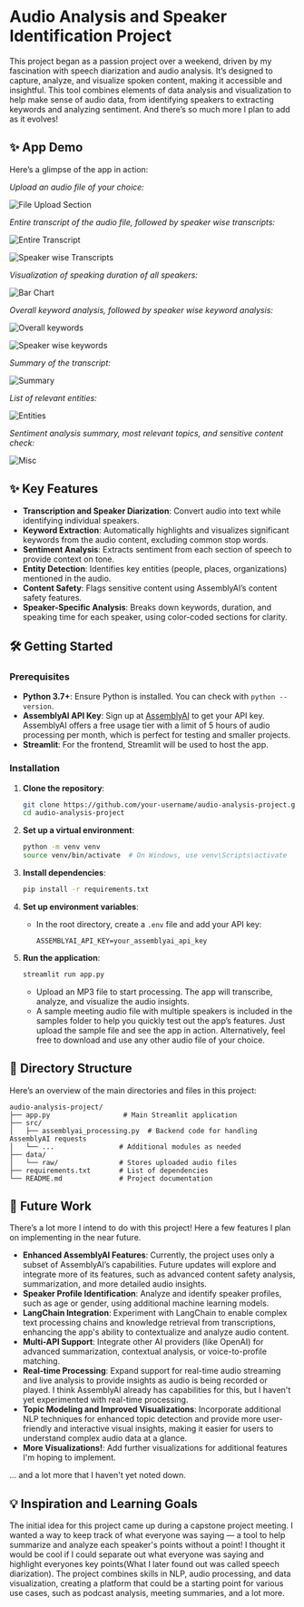 
# Audio Analysis and Speaker Identification Project

This project began as a passion project over a weekend, driven by my fascination with speech diarization and audio analysis. It’s designed to capture, analyze, and visualize spoken content, making it accessible and insightful. This tool combines elements of data analysis and visualization to help make sense of audio data, from identifying speakers to extracting keywords and analyzing sentiment. And there’s so much more I plan to add as it evolves!

## ✨ App Demo

Here’s a glimpse of the app in action:

*Upload an audio file of your choice:*

![File Upload Section](images/demo1.png)

*Entire transcript of the audio file, followed by speaker wise transcripts:*

![Entire Transcript](images/demo2.png)


![Speaker wise Transcripts](images/demo3.png)

*Visualization of speaking duration of all speakers:*

![Bar Chart](images/demo4.png)

*Overall keyword analysis, followed by speaker wise keyword analysis:*

![Overall keywords](images/demo5.png)

![Speaker wise keywords](images/demo6.png)

*Summary of the transcript:*

![Summary](images/demo7.png)

*List of relevant entities:*

![Entities](images/demo8.png)

*Sentiment analysis summary, most relevant topics, and sensitive content check:*

![Misc](images/demo9.png)

## ✨ Key Features

- **Transcription and Speaker Diarization**: Convert audio into text while identifying individual speakers.
- **Keyword Extraction**: Automatically highlights and visualizes significant keywords from the audio content, excluding common stop words.
- **Sentiment Analysis**: Extracts sentiment from each section of speech to provide context on tone.
- **Entity Detection**: Identifies key entities (people, places, organizations) mentioned in the audio.
- **Content Safety**: Flags sensitive content using AssemblyAI’s content safety features.
- **Speaker-Specific Analysis**: Breaks down keywords, duration, and speaking time for each speaker, using color-coded sections for clarity.

## 🛠️ Getting Started

### Prerequisites

- **Python 3.7+**: Ensure Python is installed. You can check with `python --version`.
- **AssemblyAI API Key**: Sign up at [AssemblyAI](https://www.assemblyai.com/) to get your API key. AssemblyAI offers a free usage tier with a limit of 5 hours of audio processing per month, which is perfect for testing and smaller projects.
- **Streamlit**: For the frontend, Streamlit will be used to host the app.

### Installation

1. **Clone the repository**:
   ```bash
   git clone https://github.com/your-username/audio-analysis-project.git
   cd audio-analysis-project
   ```

2. **Set up a virtual environment**:
   ```bash
   python -m venv venv
   source venv/bin/activate  # On Windows, use venv\Scripts\activate
   ```

3. **Install dependencies**:
   ```bash
   pip install -r requirements.txt
   ```

4. **Set up environment variables**:
   - In the root directory, create a `.env` file and add your API key:
     ```plaintext
     ASSEMBLYAI_API_KEY=your_assemblyai_api_key
     ```

5. **Run the application**:
   ```bash
   streamlit run app.py
   ```
   - Upload an MP3 file to start processing. The app will transcribe, analyze, and visualize the audio insights.
   - A sample meeting audio file with multiple speakers is included in the samples folder to help you quickly test out the app’s features. Just upload the sample file and see the app in action. Alternatively, feel free to download and use any other audio file of your choice.

## 📁 Directory Structure

Here’s an overview of the main directories and files in this project:

```plaintext
audio-analysis-project/
├── app.py                  # Main Streamlit application
├── src/
│   ├── assemblyai_processing.py  # Backend code for handling AssemblyAI requests
│   └── ...                # Additional modules as needed
├── data/
│   └── raw/               # Stores uploaded audio files
├── requirements.txt       # List of dependencies
└── README.md              # Project documentation
```

## 🚀 Future Work

There’s a lot more I intend to do with this project! Here a few features I plan on implementing in the near future.

- **Enhanced AssemblyAI Features**: Currently, the project uses only a subset of AssemblyAI’s capabilities. Future updates will explore and integrate more of its features, such as advanced content safety analysis, summarization, and more detailed audio insights.
- **Speaker Profile Identification**: Analyze and identify speaker profiles, such as age or gender, using additional machine learning models.
- **LangChain Integration**: Experiment with LangChain to enable complex text processing chains and knowledge retrieval from transcriptions, enhancing the app's ability to contextualize and analyze audio content.
- **Multi-API Support**: Integrate other AI providers (like OpenAI) for advanced summarization, contextual analysis, or voice-to-profile matching.
- **Real-time Processing**: Expand support for real-time audio streaming and live analysis to provide insights as audio is being recorded or played. I think AssemblyAI already has capabilities for this, but I haven't yet experimented with real-time processing.
- **Topic Modeling and Improved Visualizations**: Incorporate additional NLP techniques for enhanced topic detection and provide more user-friendly and interactive visual insights, making it easier for users to understand complex audio data at a glance.
- **More Visualizations!**: Add further visualizations for additional features I'm hoping to implement.

... and a lot more that I haven't yet noted down.

## 💡 Inspiration and Learning Goals

The initial idea for this project came up during a capstone project meeting. I wanted a way to keep track of what everyone was saying — a tool to help summarize and analyze each speaker's points without a point! I thought it would be cool if I could separate out what everyone was saying and highlight everyones key points(What I later found out was called speech diarization). The project combines skills in NLP, audio processing, and data visualization, creating a platform that could be a starting point for various use cases, such as podcast analysis, meeting summaries, and a lot more.


